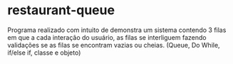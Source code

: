 # restaurant-queue
Programa realizado com intuito de demonstra um sistema contendo 3 filas em que a cada interação do usuário, as filas se interliguem fazendo validações se as filas se encontram vazias ou cheias. (Queue, Do While, if/else if, classe e objeto)
